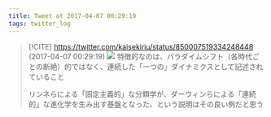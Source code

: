 ```yaml
---
title: Tweet at 2017-04-07 00:29:19
tags: twitter_log
---
```


> [!CITE] https://twitter.com/kaisekiriu/status/850007519334248448 (2017-04-07 00:29:19)
> ![](https://twitter.com/kaisekiriu/status/850007519334248448)
> 特徴的なのは、パラダイムシフト（各時代ごとの断絶）的ではなく、連続した「一つの」ダイナミクスとして記述されていること
> 
> リンネらによる「固定主義的」な分類学が、ダーウィンらによる「連続的」な進化学を生み出す基盤となった、という説明はその良い例だと思う
